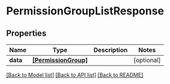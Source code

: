 # PermissionGroupListResponse


## Properties
Name | Type | Description | Notes
------------ | ------------- | ------------- | -------------
**data** | [**[PermissionGroup]**](PermissionGroup.md) |  | [optional] 

[[Back to Model list]](../README.md#documentation-for-models) [[Back to API list]](../README.md#documentation-for-api-endpoints) [[Back to README]](../README.md)


